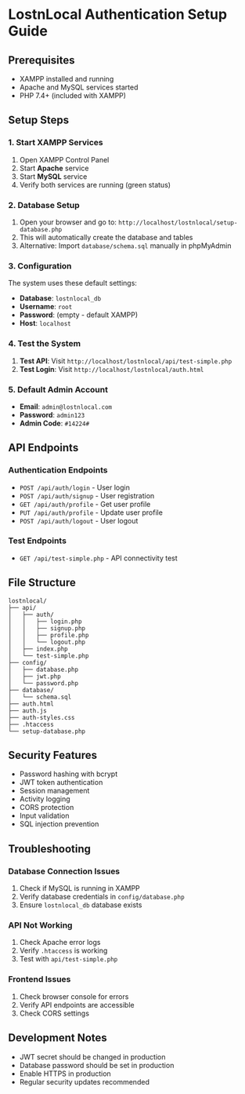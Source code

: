 # LostnLocal Authentication Setup Guide

## Prerequisites
- XAMPP installed and running
- Apache and MySQL services started
- PHP 7.4+ (included with XAMPP)

## Setup Steps

### 1. Start XAMPP Services
1. Open XAMPP Control Panel
2. Start **Apache** service
3. Start **MySQL** service
4. Verify both services are running (green status)

### 2. Database Setup
1. Open your browser and go to: `http://localhost/lostnlocal/setup-database.php`
2. This will automatically create the database and tables
3. Alternative: Import `database/schema.sql` manually in phpMyAdmin

### 3. Configuration
The system uses these default settings:
- **Database**: `lostnlocal_db`
- **Username**: `root`
- **Password**: (empty - default XAMPP)
- **Host**: `localhost`

### 4. Test the System
1. **Test API**: Visit `http://localhost/lostnlocal/api/test-simple.php`
2. **Test Login**: Visit `http://localhost/lostnlocal/auth.html`

### 5. Default Admin Account
- **Email**: `admin@lostnlocal.com`
- **Password**: `admin123`
- **Admin Code**: `#14224#`

## API Endpoints

### Authentication Endpoints
- `POST /api/auth/login` - User login
- `POST /api/auth/signup` - User registration
- `GET /api/auth/profile` - Get user profile
- `PUT /api/auth/profile` - Update user profile
- `POST /api/auth/logout` - User logout

### Test Endpoints
- `GET /api/test-simple.php` - API connectivity test

## File Structure
```
lostnlocal/
├── api/
│   ├── auth/
│   │   ├── login.php
│   │   ├── signup.php
│   │   ├── profile.php
│   │   └── logout.php
│   ├── index.php
│   └── test-simple.php
├── config/
│   ├── database.php
│   ├── jwt.php
│   └── password.php
├── database/
│   └── schema.sql
├── auth.html
├── auth.js
├── auth-styles.css
├── .htaccess
└── setup-database.php
```

## Security Features
- Password hashing with bcrypt
- JWT token authentication
- Session management
- Activity logging
- CORS protection
- Input validation
- SQL injection prevention

## Troubleshooting

### Database Connection Issues
1. Check if MySQL is running in XAMPP
2. Verify database credentials in `config/database.php`
3. Ensure `lostnlocal_db` database exists

### API Not Working
1. Check Apache error logs
2. Verify `.htaccess` is working
3. Test with `api/test-simple.php`

### Frontend Issues
1. Check browser console for errors
2. Verify API endpoints are accessible
3. Check CORS settings

## Development Notes
- JWT secret should be changed in production
- Database password should be set in production
- Enable HTTPS in production
- Regular security updates recommended
